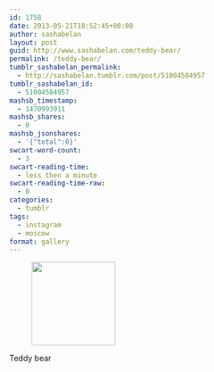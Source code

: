 ```yaml
---
id: 1758
date: 2013-05-21T18:52:45+00:00
author: sashabelan
layout: post
guid: http://www.sashabelan.com/teddy-bear/
permalink: /teddy-bear/
tumblr_sashabelan_permalink:
  - http://sashabelan.tumblr.com/post/51004584957
tumblr_sashabelan_id:
  - 51004584957
mashsb_timestamp:
  - 1470993911
mashsb_shares:
  - 0
mashsb_jsonshares:
  - '{"total":0}'
swcart-word-count:
  - 3
swcart-reading-time:
  - less then a minute
swcart-reading-time-raw:
  - 0
categories:
  - tumblr
tags:
  - instagram
  - moscow
format: gallery
---
```

<div id='gallery-347' class='gallery galleryid-1758 gallery-columns-3 gallery-size-thumbnail'>
  <figure class='gallery-item'> 
  
  <div class='gallery-icon landscape'>
    <a href='http://www.sashabelan.ru/teddy-bear/attachment/1759/'><img width="150" height="150" src="http://www.sashabelan.ru/wp-content/uploads/2013/05/tumblr_mn5wfx4tUL1qarj97o1_1280-150x150.jpg" class="attachment-thumbnail size-thumbnail" alt="" srcset="http://www.sashabelan.ru/wp-content/uploads/2013/05/tumblr_mn5wfx4tUL1qarj97o1_1280-150x150.jpg 150w, http://www.sashabelan.ru/wp-content/uploads/2013/05/tumblr_mn5wfx4tUL1qarj97o1_1280-300x300.jpg 300w, http://www.sashabelan.ru/wp-content/uploads/2013/05/tumblr_mn5wfx4tUL1qarj97o1_1280-230x230.jpg 230w, http://www.sashabelan.ru/wp-content/uploads/2013/05/tumblr_mn5wfx4tUL1qarj97o1_1280-350x350.jpg 350w, http://www.sashabelan.ru/wp-content/uploads/2013/05/tumblr_mn5wfx4tUL1qarj97o1_1280.jpg 612w" sizes="(max-width: 150px) 100vw, 150px" /></a>
  </div></figure>
</div>

Teddy bear